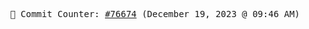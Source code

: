 <p align="center">
    <samp>
        📮 Commit Counter: <a href="https://github.com/Javascript-void0/Javascript-void0/commits/main">#76674</a> (December 19, 2023 @ 09:46 AM)
    </samp>
</p>